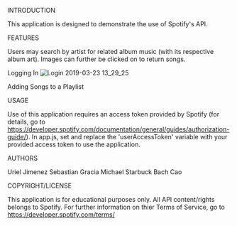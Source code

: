 INTRODUCTION

This application is designed to demonstrate the use of Spotify's API.


FEATURES

Users may search by artist for related album music (with its respective album art). Images can further be clicked on to return songs.


Logging In
![Login 2019-03-23 13_29_25](https://user-images.githubusercontent.com/47377631/54870262-41610a80-4d72-11e9-8932-5f3b679ecded.gif)


Adding Songs to a Playlist


USAGE

Use of this application requires an access token provided by Spotify (for details, go to https://developer.spotify.com/documentation/general/guides/authorization-guide/). In app.js, set and replace the 'userAccessToken' variable with your provided access token to use the application.


AUTHORS

Uriel Jimenez 
Sebastian Gracia 
Michael Starbuck 
Bach Cao


COPYRIGHT/LICENSE

This application is for educational purposes only. All API content/rights belongs to Spotify. For further information on thier Terms of Service, go to https://developer.spotify.com/terms/
